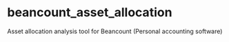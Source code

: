 # beancount_asset_allocation
Asset allocation analysis tool for Beancount (Personal accounting software)
